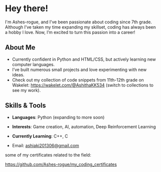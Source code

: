 # Hey there!  
I'm Ashes-rogue, and I've been passionate about coding since 7th grade. Although I’ve taken my time expanding my skillset, coding has always been a hobby I love. Now, I’m excited to turn this passion into a career!  

## About Me  
- Currently confident in Python and HTML/CSS, but actively learning new computer languages.
- I’ve built numerous small projects and love experimenting with new ideas.
- Check out my collection of code snippets from 11th-12th grade on Wakelet: https://wakelet.com/@AshithaKK534 (switch to collections to see my work).

## Skills & Tools  
- **Languages**: Python (expanding to more soon)
- **Interests**: Game creation, AI, automation, Deep Reinforcement Learning
- **Currently Learning**: C++, C



- Email: ashiaki201306@gmail.com



some of my certificates related to the field:

https://github.com/Ashes-rogue/my_coding_certificates
